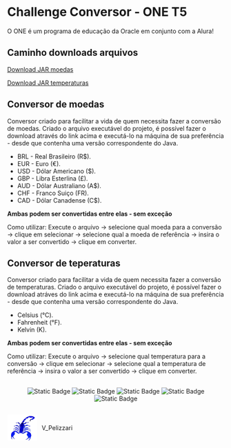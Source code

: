 # Challenge Conversor - ONE T5
O ONE é um programa de educação da Oracle em conjunto com a Alura!

## Caminho downloads arquivos
<p><a href="https://github.com/ViniciusPelizzari/challenge_conversor_one_t5/blob/main/out/artifacts/conversor_moedas/moedas.jar" download>Download JAR moedas</a></p>

<p><a href="https://github.com/ViniciusPelizzari/challenge_conversor_one_t5/blob/main/out/artifacts/conversor_temperatura/temperatura.jar" download>Download JAR temperaturas</a></p>

## Conversor de moedas
Conversor criado para facilitar a vida de quem necessita fazer a conversão de moedas. Criado o arquivo executável do projeto, é possível fazer o download através do link acima e executá-lo na máquina de sua preferência - desde que contenha uma versão correspondente do Java.
- BRL - Real Brasileiro (R$).
- EUR - Euro (€).
- USD - Dólar Americano ($).
- GBP - Libra Esterlina (£).
- AUD - Dólar Australiano (A$).
- CHF - Franco Suiço (FR).
- CAD - Dólar Canadense (C$).
  
**Ambas podem ser convertidas entre elas - sem exceção**

Como utilizar: Execute o arquivo -> selecione qual moeda para a conversão -> clique em selecionar -> selecione qual a moeda de referência -> insira o valor a ser convertido -> clique em converter.

## Conversor de teperaturas
Conversor criado para facilitar a vida de quem necessita fazer a conversão de temperaturas. Criado o arquivo executável do projeto, é possível fazer o download atráves do link acima e executá-lo na máquina de sua preferência - desde que contenha uma versão correspondente do Java.
- Celsius (°C).
- Fahrenheit (°F).
- Kelvin (K).
  
**Ambas podem ser convertidas entre elas - sem exceção**

Como utilizar: Execute o arquivo -> selecione qual temperatura para a conversão -> clique em selecionar -> selecione qual a temperatura de referência -> insira o valor a ser convertido -> clique em converter.

##
<div align="center">
  <img alt="Static Badge" src="https://img.shields.io/badge/Java-Versão 17-blue"/>
  <img alt="Static Badge" src="https://img.shields.io/badge/Maven-Versão 3.9.0-blue"/>
  <img alt="Static Badge" src="https://img.shields.io/badge/Oracle%20NEXT%20-%20lightblue">
  <img alt="Static Badge" src="https://img.shields.io/badge/Desafio%20-%20Backend%20-%20blue">
  <img alt="Static Badge" src="https://img.shields.io/badge/Status%20-%20Finalizado%20-%20light%20blue">
</div>

##
<div style="display: flex; align-items: center;">
  <img align="center" alt="logo_perfil" height="60" width="70" src="https://raw.githubusercontent.com/ViniciusPelizzari/perfil_web/main/img/1escopi-removebg-preview.png">
  <span style="margin-left: 10px;">V_Pelizzari</span>
</div>
